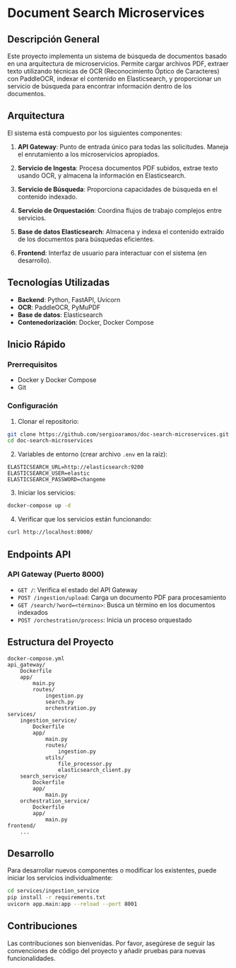 # Document Search Microservices

## Descripción General

Este proyecto implementa un sistema de búsqueda de documentos basado en una arquitectura de microservicios. Permite cargar archivos PDF, extraer texto utilizando técnicas de OCR (Reconocimiento Óptico de Caracteres) con PaddleOCR, indexar el contenido en Elasticsearch, y proporcionar un servicio de búsqueda para encontrar información dentro de los documentos.

## Arquitectura

El sistema está compuesto por los siguientes componentes:

1. **API Gateway**: Punto de entrada único para todas las solicitudes. Maneja el enrutamiento a los microservicios apropiados.

2. **Servicio de Ingesta**: Procesa documentos PDF subidos, extrae texto usando OCR, y almacena la información en Elasticsearch.

3. **Servicio de Búsqueda**: Proporciona capacidades de búsqueda en el contenido indexado.

4. **Servicio de Orquestación**: Coordina flujos de trabajo complejos entre servicios.

5. **Base de datos Elasticsearch**: Almacena y indexa el contenido extraído de los documentos para búsquedas eficientes.

6. **Frontend**: Interfaz de usuario para interactuar con el sistema (en desarrollo).

## Tecnologías Utilizadas

- **Backend**: Python, FastAPI, Uvicorn
- **OCR**: PaddleOCR, PyMuPDF
- **Base de datos**: Elasticsearch
- **Contenedorización**: Docker, Docker Compose

## Inicio Rápido

### Prerrequisitos

- Docker y Docker Compose
- Git

### Configuración

1. Clonar el repositorio:
```bash
git clone https://github.com/sergioaramos/doc-search-microservices.git
cd doc-search-microservices
```

2. Variables de entorno (crear archivo `.env` en la raíz):
```
ELASTICSEARCH_URL=http://elasticsearch:9200
ELASTICSEARCH_USER=elastic
ELASTICSEARCH_PASSWORD=changeme
```

3. Iniciar los servicios:
```bash
docker-compose up -d
```

4. Verificar que los servicios están funcionando:
```bash
curl http://localhost:8000/
```

## Endpoints API

### API Gateway (Puerto 8000)

- `GET /`: Verifica el estado del API Gateway
- `POST /ingestion/upload`: Carga un documento PDF para procesamiento
- `GET /search/?word=<término>`: Busca un término en los documentos indexados
- `POST /orchestration/process`: Inicia un proceso orquestado

## Estructura del Proyecto

```
docker-compose.yml
api_gateway/
    Dockerfile
    app/
        main.py
        routes/
            ingestion.py
            search.py
            orchestration.py
services/
    ingestion_service/
        Dockerfile
        app/
            main.py
            routes/
                ingestion.py
            utils/
                file_processor.py
                elasticsearch_client.py
    search_service/
        Dockerfile
        app/
            main.py
    orchestration_service/
        Dockerfile
        app/
            main.py
frontend/
    ...
```

## Desarrollo

Para desarrollar nuevos componentes o modificar los existentes, puede iniciar los servicios individualmente:

```bash
cd services/ingestion_service
pip install -r requirements.txt
uvicorn app.main:app --reload --port 8001
```

## Contribuciones

Las contribuciones son bienvenidas. Por favor, asegúrese de seguir las convenciones de código del proyecto y añadir pruebas para nuevas funcionalidades.